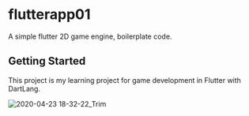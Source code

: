 # flutterapp01

A simple flutter 2D game engine, boilerplate code.

## Getting Started

This project is my learning project for game development in Flutter with DartLang.

![2020-04-23 18-32-22_Trim](https://user-images.githubusercontent.com/3184210/80104850-63404880-8595-11ea-9c14-e4752817dfd0.gif)

